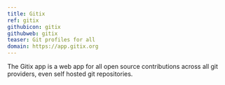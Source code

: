 ```yaml
---
title: Gitix
ref: gitix
githubicon: gitix
githubweb: gitix
teaser: Git profiles for all
domain: https://app.gitix.org
---
```

The Gitix app is a web app for all open source contributions across all git providers, even self hosted git repositories.